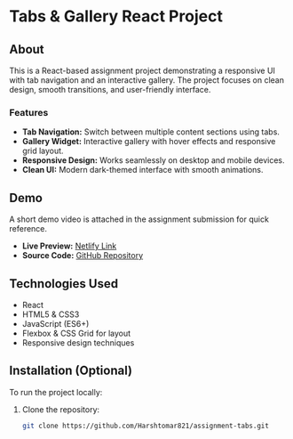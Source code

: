 # Tabs & Gallery React Project

## About

This is a React-based assignment project demonstrating a responsive UI with tab navigation and an interactive gallery. The project focuses on clean design, smooth transitions, and user-friendly interface.

### Features

- **Tab Navigation:** Switch between multiple content sections using tabs.
- **Gallery Widget:** Interactive gallery with hover effects and responsive grid layout.
- **Responsive Design:** Works seamlessly on desktop and mobile devices.
- **Clean UI:** Modern dark-themed interface with smooth animations.

## Demo

A short demo video is attached in the assignment submission for quick reference.

- **Live Preview:** [Netlify Link](https://harsh-tabs-assignment.netlify.app)
- **Source Code:** [GitHub Repository](https://github.com/Harshtomar821/assignment-tabs)

## Technologies Used

- React
- HTML5 & CSS3
- JavaScript (ES6+)
- Flexbox & CSS Grid for layout
- Responsive design techniques

## Installation (Optional)

To run the project locally:

1. Clone the repository:
   ```bash
   git clone https://github.com/Harshtomar821/assignment-tabs.git
   ```
